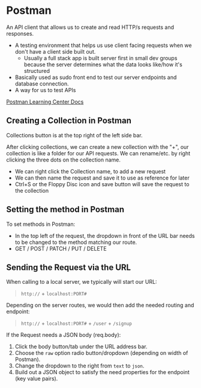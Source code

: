 # Postman

An API client that allows us to create and read HTTP/s requests and responses.

- A testing environment that helps us use client facing requests when we don't have a client side built out.
  - Usually a full stack app is built server first in small dev groups because the server determines what the data looks like/how it's structured
- Basically used as sudo front end to test our server endpoints and database connection.
- A way for us to test APIs

[Postman Learning Center Docs](https://learning.postman.com/docs/introduction/overview/)

## Creating a Collection in Postman

Collections button is at the top right of the left side bar.

After clicking collections, we can create a new collection with the "+", our collection is like a folder for our API requests. We can rename/etc. by right clicking the three dots on the collection name.

- We can right click the Collection name, to add a new request
- We can then name the request and save it to use as reference for later
- Ctrl+S or the Floppy Disc icon and save button will save the request to the collection

## Setting the method in Postman

To set methods in Postman:

- In the top left of the request, the dropdown in front of the URL bar needs to be changed to the method matching our route.
- GET / POST / PATCH / PUT / DELETE

## Sending the Request via the URL

When calling to a local server, we typically will start our URL:

> `http://` + `localhost:PORT#`

Depending on the server routes, we would then add the needed routing and endpoint:

> `http://` + `localhost:PORT#` + `/user` + `/signup`

If the Request needs a JSON body (req.body):

1. Click the body button/tab under the URL address bar.
2. Choose the `raw` option radio button/dropdown (depending on width of Postman).
3. Change the dropdown to the right from `text` to `json`.
4. Build out a JSON object to satisfy the need properties for the endpoint (key value pairs).

